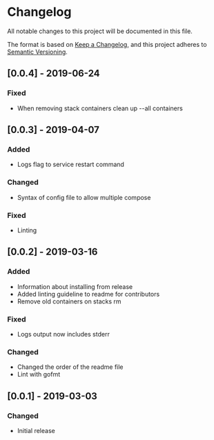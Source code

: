 # Changelog
All notable changes to this project will be documented in this file.

The format is based on [Keep a Changelog](https://keepachangelog.com/en/1.0.0/),
and this project adheres to [Semantic Versioning](https://semver.org/spec/v2.0.0.html).

## [0.0.4] - 2019-06-24
### Fixed
- When removing stack containers clean up --all containers

## [0.0.3] - 2019-04-07
### Added
- Logs flag to service restart command

### Changed
- Syntax of config file to allow multiple compose

### Fixed
- Linting

## [0.0.2] - 2019-03-16
### Added
- Information about installing from release
- Added linting guideline to readme for contributors
- Remove old containers on stacks rm

### Fixed
- Logs output now includes stderr

### Changed
- Changed the order of the readme file
- Lint with gofmt

## [0.0.1] - 2019-03-03
### Changed
- Initial release
